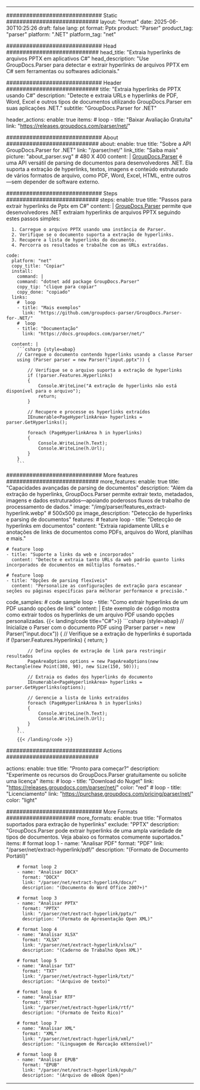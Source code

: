 


---
############################# Static ############################
layout: "format"
date:  2025-06-30T10:25:26
draft: false
lang: pt
format: Pptx
product: "Parser"
product_tag: "parser"
platform: ".NET"
platform_tag: "net"

############################# Head ############################
head_title: "Extraia hyperlinks de arquivos PPTX em aplicativos C#"
head_description: "Use GroupDocs.Parser para detectar e extrair hyperlinks de arquivos PPTX em C# sem ferramentas ou softwares adicionais."

############################# Header ############################
title: "Extraia hyperlinks de PPTX usando C#" 
description: "Detecte e extraia URLs e hyperlinks de PDF, Word, Excel e outros tipos de documentos utilizando GroupDocs.Parser em suas aplicações .NET."
subtitle: "GroupDocs.Parser for .NET" 

header_actions:
  enable: true
  items:
    #  loop
    - title: "Baixar Avaliação Gratuita"
      link: "https://releases.groupdocs.com/parser/net/"
      
############################# About ############################
about:
    enable: true
    title: "Sobre a API GroupDocs.Parser for .NET"
    link: "/parser/net/"
    link_title: "Saiba mais"
    picture: "about_parser.svg" # 480 X 400
    content: |
       [GroupDocs.Parser](/parser/net/) é uma API versátil de parsing de documentos para desenvolvedores .NET. Ela suporta a extração de hyperlinks, textos, imagens e conteúdo estruturado de vários formatos de arquivo, como PDF, Word, Excel, HTML, entre outros—sem depender de software externo.

############################# Steps ############################
steps:
    enable: true
    title: "Passos para extrair hyperlinks de Pptx em C#"
    content: |
      [GroupDocs.Parser](/parser/net/) permite que desenvolvedores .NET extraiam hyperlinks de arquivos PPTX seguindo estes passos simples:
      
      1. Carregue o arquivo PPTX usando uma instância de Parser.
      2. Verifique se o documento suporta a extração de hyperlinks.
      3. Recupere a lista de hyperlinks do documento.
      4. Percorra os resultados e trabalhe com as URLs extraídas.
   
    code:
      platform: "net"
      copy_title: "Copiar"
      install:
        command: |
        command: "dotnet add package GroupDocs.Parser"
        copy_tip: "clique para copiar"
        copy_done: "copiado"
      links:
        #  loop
        - title: "Mais exemplos"
          link: "https://github.com/groupdocs-parser/GroupDocs.Parser-for-.NET/"
        #  loop
        - title: "Documentação"
          link: "https://docs.groupdocs.com/parser/net/"
          
      content: |
        ```csharp {style=abap}
        // Carregue o documento contendo hyperlinks usando a classe Parser
        using (Parser parser = new Parser("input.pptx")) {

            // Verifique se o arquivo suporta a extração de hyperlinks
            if (!parser.Features.Hyperlinks)
            {
                Console.WriteLine("A extração de hyperlinks não está disponível para o arquivo");
                return;
            }

            // Recupere e processe os hyperlinks extraídos
            IEnumerable<PageHyperlinkArea> hyperlinks = parser.GetHyperlinks();

            foreach (PageHyperlinkArea h in hyperlinks)
            {
                Console.WriteLine(h.Text);
                Console.WriteLine(h.Url);
            }
        }
        ```  

############################# More features ############################
more_features:
  enable: true
  title: "Capacidades avançadas de parsing de documentos"
  description: "Além da extração de hyperlinks, GroupDocs.Parser permite extrair texto, metadados, imagens e dados estruturados—apoiando poderosos fluxos de trabalho de processamento de dados."
  image: "/img/parser/features_extract-hyperlink.webp" # 500x500 px
  image_description: "Detecção de hyperlinks e parsing de documentos"
  features:
    # feature loop
    - title: "Detecção de hyperlinks em documentos"
      content: "Extraia rapidamente URLs e anotações de links de documentos como PDFs, arquivos do Word, planilhas e mais."

    # feature loop
    - title: "Suporte a links da web e incorporados"
      content: "Detecte e extraia tanto URLs da web padrão quanto links incorporados de documentos em múltiplos formatos."

    # feature loop
    - title: "Opções de parsing flexíveis"
      content: "Personalize as configurações de extração para escanear seções ou páginas específicas para melhorar performance e precisão."
      
  code_samples:
    # code sample loop
    - title: "Como extrair hyperlinks de um PDF usando opções de link"
      content: |
        Este exemplo de código mostra como extrair todos os hyperlinks de um arquivo PDF usando opções personalizadas.
        {{< landing/code title="C#">}}
        ```csharp {style=abap}
        //  Inicialize o Parser com o documento PDF
        using (Parser parser = new Parser("input.docx"))
        {
            // Verifique se a extração de hyperlinks é suportada
            if (!parser.Features.Hyperlinks)
            {
                return;
            }

            // Defina opções de extração de link para restringir resultados
            PageAreaOptions options = new PageAreaOptions(new Rectangle(new Point(380, 90), new Size(150, 50)));

            // Extraia os dados dos hyperlinks do documento
            IEnumerable<PageHyperlinkArea> hyperlinks = parser.GetHyperlinks(options);

            // Gerencie a lista de links extraídos
            foreach (PageHyperlinkArea h in hyperlinks)
            {
                Console.WriteLine(h.Text);
                Console.WriteLine(h.Url);
            }
        }
        ```
        {{< /landing/code >}}


############################# Actions ############################

actions:
  enable: true
  title: "Pronto para começar?"
  description: "Experimente os recursos do GroupDocs.Parser gratuitamente ou solicite uma licença"
  items:
    #  loop
    - title: "Download do Nuget"
      link: "https://releases.groupdocs.com/parser/net/"
      color: "red"
        #  loop
    - title: "Licenciamento"
      link: "https://purchase.groupdocs.com/pricing/parser/net/"
      color: "light"


############################# More Formats #####################
more_formats:
    enable: true
    title: "Formatos suportados para extração de hyperlinks"
    exclude: "PPTX"
    description: "GroupDocs.Parser pode extrair hyperlinks de uma ampla variedade de tipos de documentos. Veja abaixo os formatos comumente suportados."
    items: 
        # format loop 1
        - name: "Analisar PDF"
          format: "PDF"
          link: "/parser/net/extract-hyperlink/pdf/"
          description: "(Formato de Documento Portátil)"
          
        # format loop 2
        - name: "Analisar DOCX"
          format: "DOCX"
          link: "/parser/net/extract-hyperlink/docx/"
          description: "(Documento do Word Office 2007+)"
          
        # format loop 3
        - name: "Analisar PPTX"
          format: "PPTX"
          link: "/parser/net/extract-hyperlink/pptx/"
          description: "(Formato de Apresentação Open XML)"
          
        # format loop 4
        - name: "Analisar XLSX"
          format: "XLSX"
          link: "/parser/net/extract-hyperlink/xlsx/"
          description: "(Caderno de Trabalho Open XML)"
          
        # format loop 5
        - name: "Analisar TXT"
          format: "TXT"
          link: "/parser/net/extract-hyperlink/txt/"
          description: "(Arquivo de texto)"
          
        # format loop 6
        - name: "Analisar RTF"
          format: "RTF"
          link: "/parser/net/extract-hyperlink/rtf/"
          description: "(Formato de Texto Rico)"
          
        # format loop 7
        - name: "Analisar XML"
          format: "XML"
          link: "/parser/net/extract-hyperlink/xml/"
          description: "(Linguagem de Marcação eXtensível)"
          
        # format loop 8
        - name: "Analisar EPUB"
          format: "EPUB"
          link: "/parser/net/extract-hyperlink/epub/"
          description: "(Arquivo de eBook Open)"
         
          

---